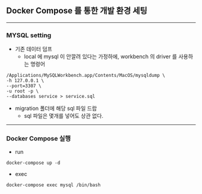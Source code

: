 ## Docker Compose 를 통한 개발 환경 세팅
---
### MYSQL setting
   
* 기존 데이터 덤프  
  * local 에 mysql 이 안깔려 있다는 가정하에, workbench 의 driver 를 사용하는 명령어  
```
/Applications/MySQLWorkbench.app/Contents/MacOS/mysqldump \
-h 127.0.0.1 \
--port=3307 \
-u root -p \
--databases service > service.sql
```  
* migration 폴더에 해당 sql 파일 드랍
  * sql 파일은 몇개를 넣어도 상관 없다.
---
### Docker Compose 실행
* run
```
docker-compose up -d
```
* exec
```
docker-compose exec mysql /bin/bash
```
